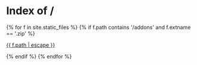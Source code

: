 ---
---
<head>
  <title>Index of /</title>
</head>

<body>
  <h1>Index of /</h1>
    {% for f in site.static_files %}
      {% if f.path contains '/addons' and f.extname == '.zip' %}
        <p><a href="{{ site.baseurl | escape }}{{ f.path | escape }}">{{ f.path | escape }}</a></p>
      {% endif %}
    {% endfor %}
</body>

